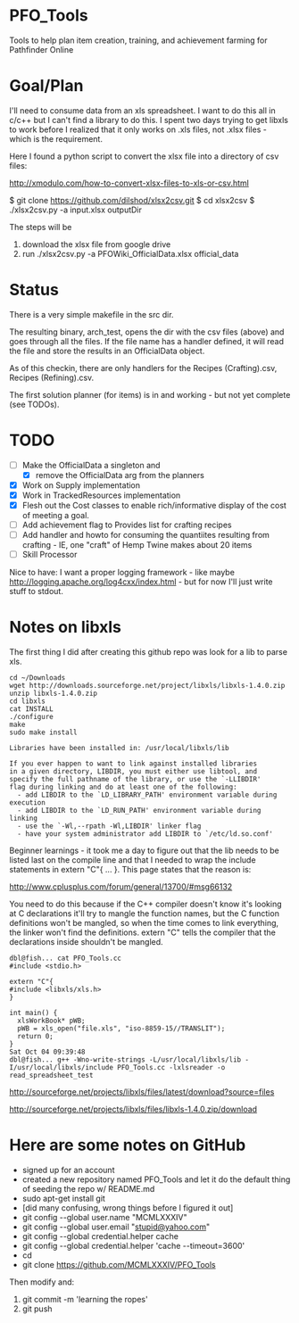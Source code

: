 PFO_Tools
=========

Tools to help plan item creation, training, and achievement farming for Pathfinder Online

Goal/Plan
=========

I'll need to consume data from an xls spreadsheet.  I want to do this all in c/c++ but I can't find a
library to do this.  I spent two days trying to get libxls to work before I realized that it only
works on .xls files, not .xlsx files - which is the requirement.

Here I found a python script to convert the xlsx file into a directory of csv files:

http://xmodulo.com/how-to-convert-xlsx-files-to-xls-or-csv.html

$ git clone https://github.com/dilshod/xlsx2csv.git
$ cd xlsx2csv
$ ./xlsx2csv.py -a input.xlsx outputDir

The steps will be
   1. download the xlsx file from google drive
   2. run ./xlsx2csv.py -a PFOWiki_OfficialData.xlsx official_data


Status
======

There is a very simple makefile in the src dir. 

The resulting binary, arch_test, opens the dir with the csv files (above) and goes through all the files.
If the file name has a handler defined, it will read the file and store the results in
an OfficialData object.

As of this checkin, there are only handlers for the Recipes (Crafting).csv, Recipes (Refining).csv.

The first solution planner (for items) is in and working - but not yet complete (see TODOs).


TODO
====

- [ ] Make the OfficialData a singleton and
  - [x] remove the OfficialData arg from the planners
- [x] Work on Supply implementation
- [x] Work in TrackedResources implementation
- [x] Flesh out the Cost classes to enable rich/informative display of the cost of meeting a goal.
- [ ] Add achievement flag to Provides list for crafting recipes
- [ ] Add handler and howto for consuming the quantiites resulting from crafting - IE, one "craft" of Hemp Twine makes about 20 items
- [ ] Skill Processor

Nice to have:
I want a proper logging framework - like maybe http://logging.apache.org/log4cxx/index.html - but
for now I'll just write stuff to stdout.

Notes on libxls
===============

The first thing I did after creating this github repo was look for a lib to parse xls.

    cd ~/Downloads
    wget http://downloads.sourceforge.net/project/libxls/libxls-1.4.0.zip
    unzip libxls-1.4.0.zip
    cd libxls
    cat INSTALL
    ./configure
    make
    sudo make install
    
    Libraries have been installed in: /usr/local/libxls/lib

    If you ever happen to want to link against installed libraries
    in a given directory, LIBDIR, you must either use libtool, and
    specify the full pathname of the library, or use the `-LLIBDIR'
    flag during linking and do at least one of the following:
      - add LIBDIR to the `LD_LIBRARY_PATH' environment variable during execution
      - add LIBDIR to the `LD_RUN_PATH' environment variable during linking
      - use the `-Wl,--rpath -Wl,LIBDIR' linker flag
      - have your system administrator add LIBDIR to `/etc/ld.so.conf'

Beginner learnings - it took me a day to figure out that the lib needs to be listed last on the compile line
and that I needed to wrap the include statements in extern "C"{ ... }.  This page states that the reason is:

http://www.cplusplus.com/forum/general/13700/#msg66132

You need to do this because if the C++ compiler doesn't know it's looking at C declarations it'll try to mangle the function names, but the C function definitions won't be mangled, so when the time comes to link everything, the linker won't find the definitions. extern "C" tells the compiler that the declarations inside shouldn't be mangled.

```
dbl@fish... cat PFO_Tools.cc
#include <stdio.h>

extern "C"{
#include <libxls/xls.h>
}

int main() {
  xlsWorkBook* pWB;
  pWB = xls_open("file.xls", "iso-8859-15//TRANSLIT");
  return 0;
}
Sat Oct 04 09:39:48
dbl@fish... g++ -Wno-write-strings -L/usr/local/libxls/lib -I/usr/local/libxls/include PFO_Tools.cc -lxlsreader -o read_spreadsheet_test
```


http://sourceforge.net/projects/libxls/files/latest/download?source=files

http://sourceforge.net/projects/libxls/files/libxls-1.4.0.zip/download


Here are some notes on GitHub
=============================

   * signed up for an account
   * created a new repository named PFO_Tools and let it do the default thing of seeding the repo w/ README.md
   * sudo apt-get install git
   * [did many confusing, wrong things before I figured it out]
   * git config --global user.name "MCMLXXXIV"
   * git config --global user.email "stupid@yahoo.com"
   * git config --global credential.helper cache
   * git config --global credential.helper 'cache --timeout=3600'
   * cd
   * git clone https://github.com/MCMLXXXIV/PFO_Tools

Then modify and:
   1. git commit -m 'learning the ropes'
   2. git push